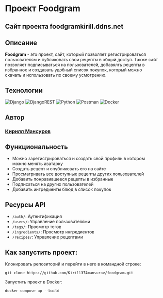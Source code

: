 # Проект Foodgram

## Сайт проекта foodgramkirill.ddns.net

## Описание

**Foodgram** - это проект, сайт, который позволяет регистрироваться пользователям и публиковать свои рецепты в общий доступ. Также сайт позволяет подписываться на пользователей, добавялть рецепты в избранное и создавать удобный список покупок, который можно скачать и использовать по своему усмотрению.

## Технологии

![Django](https://img.shields.io/badge/django-%23092E20.svg?style=for-the-badge&logo=django&logoColor=white)
![DjangoREST](https://img.shields.io/badge/DJANGO-REST-ff1709?style=for-the-badge&logo=django&logoColor=white&color=ff1709&labelColor=gray)
![Python](https://img.shields.io/badge/python-3670A0?style=for-the-badge&logo=python&logoColor=ffdd54)
![Postman](https://img.shields.io/badge/Postman-FF6C37?style=for-the-badge&logo=postman&logoColor=white)
![Docker](https://img.shields.io/badge/Docker-0000FF?style=for-the-badge&logo=docker&logoColor=white)

## Автор

### [Кирилл Мансуров](https://github.com/Kirill374mansurov)</br>  

## Функциональность

- Можно зарегистрироваться и создать свой профиль в котором можно менять аватарку
- Создать рецепт и опубликовать его на сайте
- Просматривать все доступные рецепты других пользователей
- Добавить понравившееся рецепты в избранные
- Подписаться на других пользователей
- Добавить ингредиенты блюд в список покупок

## Ресурсы API

- `/auth/`: Аутентификация
- `/users/`: Управление пользователями
- `/tags/`: Просмотр тегов
- `/ingredients/`: Просмотр ингредиентов
- `/recipes/`: Управление рецептами

## Как запустить проект:

Клонировать репозиторий и перейти в него в командной строке:

```
git clone https://github.com/Kirill374mansurov/foodgram.git
```

Запустить проект в Docker:

```
docker compose up --build
```